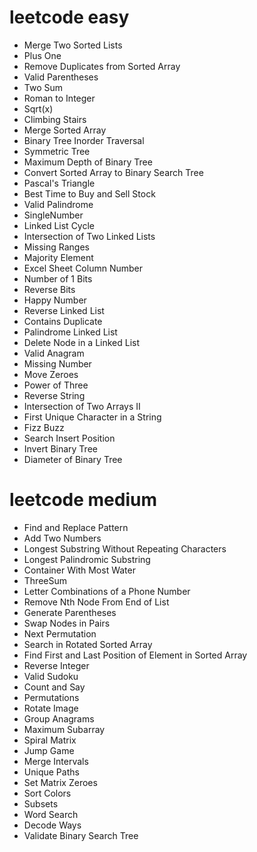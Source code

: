 # leetcode easy

- Merge Two Sorted Lists
- Plus One
- Remove Duplicates from Sorted Array
- Valid Parentheses
- Two Sum
- Roman to Integer
- Sqrt(x)
- Climbing Stairs
- Merge Sorted Array
- Binary Tree Inorder Traversal
- Symmetric Tree
- Maximum Depth of Binary Tree
- Convert Sorted Array to Binary Search Tree
- Pascal's Triangle
- Best Time to Buy and Sell Stock
- Valid Palindrome
- SingleNumber
- Linked List Cycle
- Intersection of Two Linked Lists
- Missing Ranges
- Majority Element
- Excel Sheet Column Number
- Number of 1 Bits
- Reverse Bits
- Happy Number
- Reverse Linked List
- Contains Duplicate
- Palindrome Linked List
- Delete Node in a Linked List
- Valid Anagram
- Missing Number
- Move Zeroes
- Power of Three
- Reverse String
- Intersection of Two Arrays II
- First Unique Character in a String
- Fizz Buzz
- Search Insert Position
- Invert Binary Tree
- Diameter of Binary Tree

# leetcode medium

- Find and Replace Pattern
- Add Two Numbers
- Longest Substring Without Repeating Characters
- Longest Palindromic Substring
- Container With Most Water
- ThreeSum
- Letter Combinations of a Phone Number
- Remove Nth Node From End of List
- Generate Parentheses
- Swap Nodes in Pairs
- Next Permutation
- Search in Rotated Sorted Array
- Find First and Last Position of Element in Sorted Array
- Reverse Integer
- Valid Sudoku
- Count and Say
- Permutations
- Rotate Image
- Group Anagrams
- Maximum Subarray
- Spiral Matrix
- Jump Game
- Merge Intervals
- Unique Paths
- Set Matrix Zeroes
- Sort Colors
- Subsets
- Word Search
- Decode Ways
- Validate Binary Search Tree
